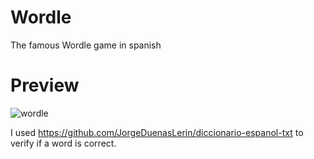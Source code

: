 # Wordle
The famous Wordle game in spanish
# Preview
![wordle](https://github.com/robda20188/wordle/assets/98611646/85d5f364-5db0-4223-9766-9f4331cfe3ad)

I used https://github.com/JorgeDuenasLerin/diccionario-espanol-txt to verify if a word is correct.
